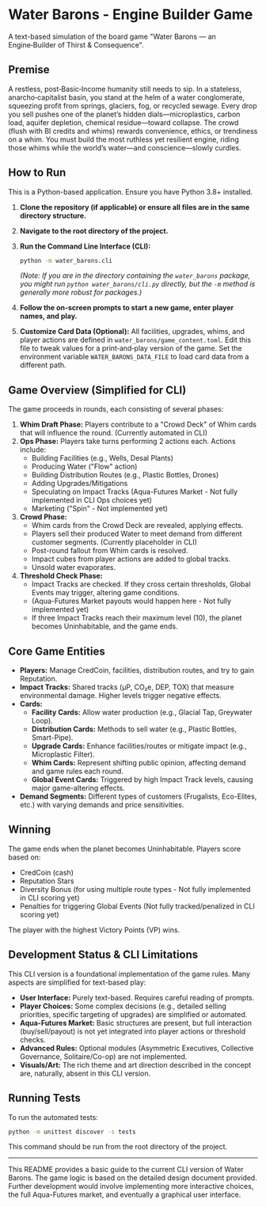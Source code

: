 # Water Barons - Engine Builder Game

A text-based simulation of the board game "Water Barons — an Engine‑Builder of Thirst & Consequence".

## Premise

A restless, post‑Basic‑Income humanity still needs to sip. In a stateless, anarcho‑capitalist basin, you stand at the helm of a water conglomerate, squeezing profit from springs, glaciers, fog, or recycled sewage. Every drop you sell pushes one of the planet’s hidden dials—microplastics, carbon load, aquifer depletion, chemical residue—toward collapse. The crowd (flush with BI credits and whims) rewards convenience, ethics, or trendiness on a whim. You must build the most ruthless yet resilient engine, riding those whims while the world’s water—and conscience—slowly curdles.

## How to Run

This is a Python-based application. Ensure you have Python 3.8+ installed.

1.  **Clone the repository (if applicable) or ensure all files are in the same directory structure.**
2.  **Navigate to the root directory of the project.**
3.  **Run the Command Line Interface (CLI):**
    ```bash
    python -m water_barons.cli
    ```
    *(Note: If you are in the directory containing the `water_barons` package, you might run `python water_barons/cli.py` directly, but the `-m` method is generally more robust for packages.)*

4.  **Follow the on-screen prompts to start a new game, enter player names, and play.**

5.  **Customize Card Data (Optional):**
    All facilities, upgrades, whims, and player actions are defined in
    `water_barons/game_content.toml`. Edit this file to tweak values for a
    print‑and‑play version of the game.  Set the environment variable
    `WATER_BARONS_DATA_FILE` to load card data from a different path.

## Game Overview (Simplified for CLI)

The game proceeds in rounds, each consisting of several phases:

1.  **Whim Draft Phase:** Players contribute to a "Crowd Deck" of Whim cards that will influence the round. (Currently automated in CLI)
2.  **Ops Phase:** Players take turns performing 2 actions each. Actions include:
    *   Building Facilities (e.g., Wells, Desal Plants)
    *   Producing Water ("Flow" action)
    *   Building Distribution Routes (e.g., Plastic Bottles, Drones)
    *   Adding Upgrades/Mitigations
    *   Speculating on Impact Tracks (Aqua-Futures Market - Not fully implemented in CLI Ops choices yet)
    *   Marketing ("Spin" - Not implemented yet)
3.  **Crowd Phase:**
    *   Whim cards from the Crowd Deck are revealed, applying effects.
    *   Players sell their produced Water to meet demand from different customer segments. (Currently placeholder in CLI)
    *   Post-round fallout from Whim cards is resolved.
    *   Impact cubes from player actions are added to global tracks.
    *   Unsold water evaporates.
4.  **Threshold Check Phase:**
    *   Impact Tracks are checked. If they cross certain thresholds, Global Events may trigger, altering game conditions.
    *   (Aqua-Futures Market payouts would happen here - Not fully implemented yet)
    *   If three Impact Tracks reach their maximum level (10), the planet becomes Uninhabitable, and the game ends.

## Core Game Entities

*   **Players:** Manage CredCoin, facilities, distribution routes, and try to gain Reputation.
*   **Impact Tracks:** Shared tracks (μP, CO₂e, DEP, TOX) that measure environmental damage. Higher levels trigger negative effects.
*   **Cards:**
    *   **Facility Cards:** Allow water production (e.g., Glacial Tap, Greywater Loop).
    *   **Distribution Cards:** Methods to sell water (e.g., Plastic Bottles, Smart-Pipe).
    *   **Upgrade Cards:** Enhance facilities/routes or mitigate impact (e.g., Microplastic Filter).
    *   **Whim Cards:** Represent shifting public opinion, affecting demand and game rules each round.
    *   **Global Event Cards:** Triggered by high Impact Track levels, causing major game-altering effects.
*   **Demand Segments:** Different types of customers (Frugalists, Eco-Elites, etc.) with varying demands and price sensitivities.

## Winning

The game ends when the planet becomes Uninhabitable. Players score based on:
*   CredCoin (cash)
*   Reputation Stars
*   Diversity Bonus (for using multiple route types - Not fully implemented in CLI scoring yet)
*   Penalties for triggering Global Events (Not fully tracked/penalized in CLI scoring yet)

The player with the highest Victory Points (VP) wins.

## Development Status & CLI Limitations

This CLI version is a foundational implementation of the game rules. Many aspects are simplified for text-based play:
*   **User Interface:** Purely text-based. Requires careful reading of prompts.
*   **Player Choices:** Some complex decisions (e.g., detailed selling priorities, specific targeting of upgrades) are simplified or automated.
*   **Aqua-Futures Market:** Basic structures are present, but full interaction (buy/sell/payout) is not yet integrated into player actions or threshold checks.
*   **Advanced Rules:** Optional modules (Asymmetric Executives, Collective Governance, Solitaire/Co-op) are not implemented.
*   **Visuals/Art:** The rich theme and art direction described in the concept are, naturally, absent in this CLI version.

## Running Tests

To run the automated tests:
```bash
python -m unittest discover -s tests
```
This command should be run from the root directory of the project.

---
This README provides a basic guide to the current CLI version of Water Barons.
The game logic is based on the detailed design document provided.
Further development would involve implementing more interactive choices, the full Aqua-Futures market, and eventually a graphical user interface.
